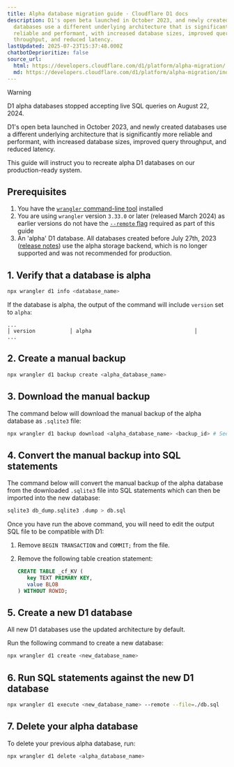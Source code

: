 ```yaml
---
title: Alpha database migration guide · Cloudflare D1 docs
description: D1's open beta launched in October 2023, and newly created
  databases use a different underlying architecture that is significantly more
  reliable and performant, with increased database sizes, improved query
  throughput, and reduced latency.
lastUpdated: 2025-07-23T15:37:48.000Z
chatbotDeprioritize: false
source_url:
  html: https://developers.cloudflare.com/d1/platform/alpha-migration/
  md: https://developers.cloudflare.com/d1/platform/alpha-migration/index.md
---
```


Warning

D1 alpha databases stopped accepting live SQL queries on August 22, 2024.

D1's open beta launched in October 2023, and newly created databases use a different underlying architecture that is significantly more reliable and performant, with increased database sizes, improved query throughput, and reduced latency.

This guide will instruct you to recreate alpha D1 databases on our production-ready system.

## Prerequisites

1. You have the [`wrangler` command-line tool](https://developers.cloudflare.com/workers/wrangler/install-and-update/) installed
2. You are using `wrangler` version `3.33.0` or later (released March 2024) as earlier versions do not have the [`--remote` flag](https://developers.cloudflare.com/d1/platform/release-notes/#2024-03-12) required as part of this guide
3. An 'alpha' D1 database. All databases created before July 27th, 2023 ([release notes](https://developers.cloudflare.com/d1/platform/release-notes/#2024-03-12)) use the alpha storage backend, which is no longer supported and was not recommended for production.

## 1. Verify that a database is alpha

```sh
npx wrangler d1 info <database_name>
```

If the database is alpha, the output of the command will include `version` set to `alpha`:

```plaintext
...
│ version           │ alpha                                 │
...
```

## 2. Create a manual backup

```sh
npx wrangler d1 backup create <alpha_database_name>
```

## 3. Download the manual backup

The command below will download the manual backup of the alpha database as `.sqlite3` file:

```sh
npx wrangler d1 backup download <alpha_database_name> <backup_id> # See available backups with wrangler d1 backup list <database_name>
```

## 4. Convert the manual backup into SQL statements

The command below will convert the manual backup of the alpha database from the downloaded `.sqlite3` file into SQL statements which can then be imported into the new database:

```sh
sqlite3 db_dump.sqlite3 .dump > db.sql
```

Once you have run the above command, you will need to edit the output SQL file to be compatible with D1:

1. Remove `BEGIN TRANSACTION` and `COMMIT;` from the file.

2. Remove the following table creation statement:

   ```sql
   CREATE TABLE _cf_KV (
      key TEXT PRIMARY KEY,
      value BLOB
   ) WITHOUT ROWID;
   ```

## 5. Create a new D1 database

All new D1 databases use the updated architecture by default.

Run the following command to create a new database:

```sh
npx wrangler d1 create <new_database_name>
```

## 6. Run SQL statements against the new D1 database

```sh
npx wrangler d1 execute <new_database_name> --remote --file=./db.sql
```

## 7. Delete your alpha database

To delete your previous alpha database, run:

```sh
npx wrangler d1 delete <alpha_database_name>
```

